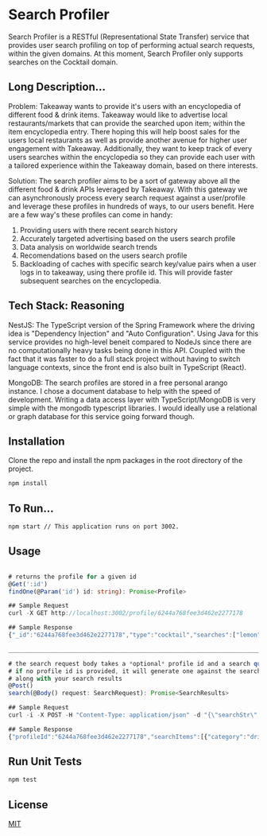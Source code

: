 # Search Profiler

Search Profiler is a RESTful (Representational State Transfer) service that provides user search profiling on top of performing actual search requests, within the given domains. At this moment, Search Profiler only supports searches on the Cocktail domain.

## Long Description...
Problem: Takeaway wants to provide it's users with an encyclopedia of different food & drink items. Takeaway would like to advertise local restaurants/markets that can provide the searched upon item; within the item encyclopedia entry. There hoping this will help boost sales for the users local restaurants as well as provide another avenue for higher user engagement with Takeaway. Additionally, they want to keep track of every users searches within the encyclopedia so they can provide each user with a tailored experience within the Takeaway domain, based on there interests.

Solution: The search profiler aims to be a sort of gateway above all the different food & drink APIs leveraged by Takeaway. With this gateway we can asynchronously process every search request against a user/profile and leverage these profiles in hundreds of ways, to our users benefit. Here are a few way's these profiles can come in handy:

1. Providing users with there recent search history
2. Accurately targeted advertising based on the users search profile
3. Data analysis on worldwide search trends
4. Recomendations based on the users search profile
5. Backloading of caches with specific search key/value pairs when a user logs in to takeaway, using there profile id. This will provide faster subsequent searches on the encyclopedia.

## Tech Stack: Reasoning
NestJS: The TypeScript version of the Spring Framework where the driving idea is "Dependency Injection" and "Auto Configuration". Using Java for this service provides no high-level beneit compared to NodeJs since there are no computationally heavy tasks being done in this API. Coupled with the fact that it was faster to do a full stack project without having to switch language contexts, since the front end is also built in TypeScript (React).

MongoDB: The search profiles are stored in a free personal arango instance. I chose a document database to help with the speed of  development. Writing a data access layer with TypeScript/MongoDB is very simple with the mongodb typescript libraries. I would ideally use a relational or graph database for this service going forward though.

## Installation

Clone the repo and install the npm packages in the root directory of the project.

```bash
npm install
```

## To Run...
```bash
npm start // This application runs on port 3002.
```

## Usage

```typescript

# returns the profile for a given id
@Get(':id')
findOne(@Param('id') id: string): Promise<Profile>

## Sample Request
curl -X GET http://localhost:3002/profile/6244a768fee3d462e2277178

## Sample Response
{"_id":"6244a768fee3d462e2277178","type":"cocktail","searches":["lemon","grape","grape","juice","eom","grass"],"__v":0}

________________________________________________________________________________________________________________________

# the search request body takes a *optional* profile id and a search query (type, category, searchString)
# if no profile id is provided, it will generate one against the search and return a profile id
# along with your search results
@Post()
search(@Body() request: SearchRequest): Promise<SearchResults> 

## Sample Request
curl -i -X POST -H "Content-Type: application/json" -d "{\"searchStr\": \"whiskey so\", \"type\": \"cocktail\", \"category\": \"all\", \"profileId\": \"6244a768fee3d462e2277178\"}" http://localhost:3002/search

## Sample Response
{"profileId":"6244a768fee3d462e2277178","searchItems":[{"category":"drinks","items":[{"id":"11004","name":"Whiskey Sour","ingredients":["Blended whiskey","Lemon","Powdered sugar","Cherry","Lemon"],"glass":"Old-fashioned glass","category":"Ordinary Drink","hasAlcohol":"Yes","englishInstructions":"Shake with ice. Strain into chilled glass, garnish and serve. If served 'On the rocks', strain ingredients into old-fashioned glass filled with ice.","thumbnailSource":"https://www.thecocktaildb.com/images/media/drink/hbkfsh1589574990.jpg","imageSource":"https://commons.wikimedia.org/wiki/File:15-09-26-RalfR-WLC-0191.jpg"}]},{"category":"ingredients","items":[]}]}
```

## Run Unit Tests
```bash
npm test
```

## License
[MIT](https://choosealicense.com/licenses/mit/)
